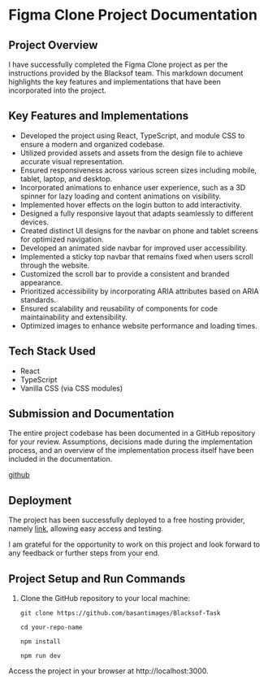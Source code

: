 # Figma Clone Project Documentation

## Project Overview

I have successfully completed the Figma Clone project as per the instructions provided by the Blacksof team. This markdown document highlights the key features and implementations that have been incorporated into the project.

## Key Features and Implementations

- Developed the project using React, TypeScript, and module CSS to ensure a modern and organized codebase.
- Utilized provided assets and assets from the design file to achieve accurate visual representation.
- Ensured responsiveness across various screen sizes including mobile, tablet, laptop, and desktop.
- Incorporated animations to enhance user experience, such as a 3D spinner for lazy loading and content animations on visibility.
- Implemented hover effects on the login button to add interactivity.
- Designed a fully responsive layout that adapts seamlessly to different devices.
- Created distinct UI designs for the navbar on phone and tablet screens for optimized navigation.
- Developed an animated side navbar for improved user accessibility.
- Implemented a sticky top navbar that remains fixed when users scroll through the website.
- Customized the scroll bar to provide a consistent and branded appearance.
- Prioritized accessibility by incorporating ARIA attributes based on ARIA standards.
- Ensured scalability and reusability of components for code maintainability and extensibility.
- Optimized images to enhance website performance and loading times.

## Tech Stack Used

- React
- TypeScript
- Vanilla CSS (via CSS modules)

## Submission and Documentation

The entire project codebase has been documented in a GitHub repository for your review. Assumptions, decisions made during the implementation process, and an overview of the implementation process itself have been included in the documentation.

[github](https://github.com/basantimages/Blacksof-Task)

## Deployment

The project has been successfully deployed to a free hosting provider, namely [link](https://blacksof-task.netlify.app/), allowing easy access and testing.

I am grateful for the opportunity to work on this project and look forward to any feedback or further steps from your end.

## Project Setup and Run Commands

1. Clone the GitHub repository to your local machine:

   ```shell
   git clone https://github.com/basantimages/Blacksof-Task

   cd your-repo-name

   npm install

   npm run dev
   ```

Access the project in your browser at http://localhost:3000.
